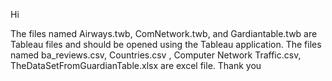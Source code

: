 Hi <br> 

The files named Airways.twb, ComNetwork.twb, and Gardiantable.twb are Tableau files and should be opened using the Tableau application.
The files named ba_reviews.csv, Countries.csv , Computer Network Traffic.csv, TheDataSetFromGuardianTable.xlsx are excel file.
Thank you
